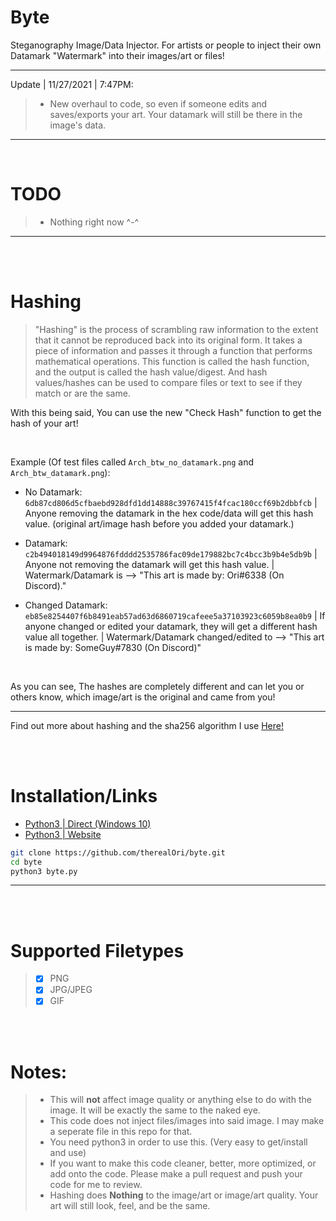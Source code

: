 # Byte
Steganography Image/Data Injector. For artists or people to inject their own Datamark "Watermark" into their images/art or files!
__ __

Update | 11/27/2021 | 7:47PM:
> - New overhaul to code, so even if someone edits and saves/exports your art. Your datamark will still be there in the image's data.
__ __
<br />

# TODO
> - Nothing right now ^-^
__ __

<br />
<br />

# Hashing
> "Hashing" is the process of scrambling raw information to the extent that it cannot be reproduced back into its original form. It takes a piece of information and passes it through a function that performs mathematical operations. This function is called the hash function, and the output is called the hash value/digest. And hash values/hashes can be used to compare files or text to see if they match or are the same.

With this being said, You can use the new "Check Hash" function to get the hash of your art!

 <br />

Example (Of test files called `Arch_btw_no_datamark.png` and `Arch_btw_datamark.png`):
 - No Datamark: `6db87cd806d5cfbaebd928dfd1dd14888c39767415f4fcac180ccf69b2dbbfcb` | Anyone removing the datamark in the hex code/data will get this hash value. (original art/image hash before you added your datamark.)
 
- Datamark: `c2b494018149d9964876fdddd2535786fac09de179882bc7c4bcc3b9b4e5db9b` | Anyone not removing the datamark will get this hash value. | Watermark/Datamark is --> "This art is made by: Ori#6338 (On Discord)."

- Changed Datamark: `eb85e8254407f6b8491eab57ad63d6860719cafeee5a37103923c6059b8ea0b9` | If anyone changed or edited your datamark, they will get a different hash value all together. | Watermark/Datamark changed/edited to --> "This art is made by: SomeGuy#7830 (On Discord)"

 <br />

As you can see, The hashes are completely different and can let you or others know, which image/art is the original and came from you!
__ __

Find out more about hashing and the sha256 algorithm I use [Here!](https://www.simplilearn.com/tutorials/cyber-security-tutorial/sha-256-algorithm)



<br />
<br />

# Installation/Links
- [Python3 | Direct (Windows 10)](https://www.python.org/ftp/python/3.10.0/python-3.10.0-amd64.exe)
- [Python3 | Website](https://www.python.org)

```bash
git clone https://github.com/therealOri/byte.git
cd byte
python3 byte.py
```
__ __

<br />
<br />

# Supported Filetypes
> - [x] PNG
> - [x] JPG/JPEG
> - [x] GIF

<br />
<br />

# Notes:
> - This will **not** affect image quality or anything else to do with the image. It will be exactly the same to the naked eye.
> - This code does not inject files/images into said image. I may make a seperate file in this repo for that.
> - You need python3 in order to use this. (Very easy to get/install and use)
> - If you want to make this code cleaner, better, more optimized, or add onto the code. Please make a pull request and push your code for me to review.
> - Hashing does **Nothing** to the image/art or image/art quality. Your art will still look, feel, and be the same.
